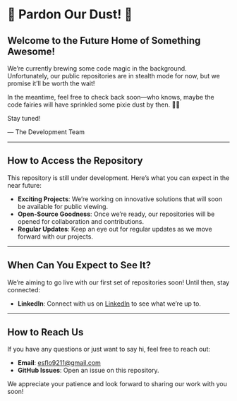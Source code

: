 # 🚧 Pardon Our Dust! 🚧

## Welcome to the Future Home of Something Awesome!

We’re currently brewing some code magic in the background. Unfortunately, our public repositories are in stealth mode for now, but we promise it’ll be worth the wait!

In the meantime, feel free to check back soon—who knows, maybe the code fairies will have sprinkled some pixie dust by then. 🧚‍♂️

Stay tuned!

— The Development Team

---

## How to Access the Repository

This repository is still under development. Here’s what you can expect in the near future:

- **Exciting Projects**: We’re working on innovative solutions that will soon be available for public viewing.
- **Open-Source Goodness**: Once we’re ready, our repositories will be opened for collaboration and contributions.
- **Regular Updates**: Keep an eye out for regular updates as we move forward with our projects.

---

## When Can You Expect to See It?

We’re aiming to go live with our first set of repositories soon! Until then, stay connected:

- **LinkedIn**: Connect with us on [LinkedIn]([https://www.linkedin.com](https://www.linkedin.com/in/esteban-florido-vega-4ab05814a/)) to see what we’re up to.

---

## How to Reach Us

If you have any questions or just want to say hi, feel free to reach out:

- **Email**: [esflo9211@gmail.com](mailto:esflo9211@gmail.com)
- **GitHub Issues**: Open an issue on this repository.

We appreciate your patience and look forward to sharing our work with you soon!

